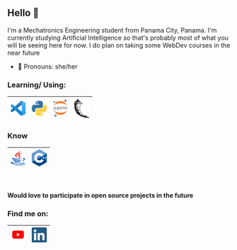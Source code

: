 ## Hello :cherry_blossom:
I'm a Mechatronics Engineering student from Panama City, Panama. I'm currently studying Artificial Intelligence so that's probably most of what you will be seeing here for now. I do plan on taking some WebDev courses in the near future<br> 
- :hibiscus: Pronouns: she/her

### Learning/ Using:

| [<img src= "https://raw.githubusercontent.com/jmibr/jmibr/master/img/vscode.png" alt="vscode logo" width="34">](https://code.visualstudio.com/) | [<img src= "https://raw.githubusercontent.com/jmibr/jmibr/master/img/python.png" alt="python logo" width="34">](https://www.python.org/) | [<img src= "https://raw.githubusercontent.com/jmibr/jmibr/master/img/jupyter.png" alt="jupyter logo" width="34">](https://jupyter.org/) | [<img src= "https://raw.githubusercontent.com/jmibr/jmibr/master/img/flask.png" alt="flask logo" width="34">](https://flask.palletsprojects.com/en/1.1.x/) 
|---|---|---|---|
### Know
| [<img src= "https://raw.githubusercontent.com/jmibr/jmibr/master/img/java.png" alt="java logo" width="34" height="34">](https://www.oracle.com/java/) | [<img src= "https://raw.githubusercontent.com/jmibr/jmibr/master/img/c++.png" alt="c++ logo" width="34">](https://isocpp.org/) 
|---|---|

&nbsp;&nbsp;
#### Would love to participate in open source projects in the future

### Find me on:


| [<img src= "https://raw.githubusercontent.com/jmibr/jmibr/master/img/youtube.png" alt="youtube logo" width="34">](https://www.youtube.com/channel/UC85A8irK1UEqnneJtxfWcUQ) | [<img src= "https://raw.githubusercontent.com/jmibr/jmibr/master/img/linkedin.png" alt="linkedin logo" width="34" height="34">](https://www.linkedin.com/in/jibrahim24) |
|---|---|
